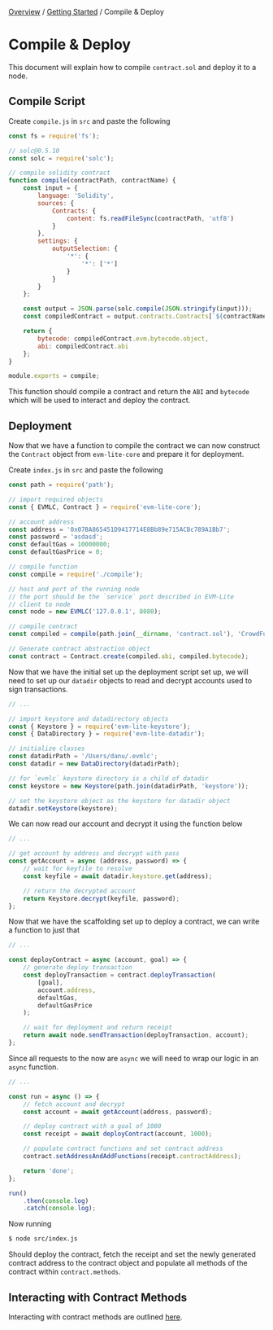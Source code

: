 [Overview](README.md) / [Getting Started](getting-started.md) / Compile & Deploy

# Compile & Deploy

This document will explain how to compile `contract.sol` and deploy it to a node.

## Compile Script

Create `compile.js` in `src` and paste the following

```javascript
const fs = require('fs');

// solc@0.5.10
const solc = require('solc');

// compile solidity contract
function compile(contractPath, contractName) {
	const input = {
		language: 'Solidity',
		sources: {
			Contracts: {
				content: fs.readFileSync(contractPath, 'utf8')
			}
		},
		settings: {
			outputSelection: {
				'*': {
					'*': ['*']
				}
			}
		}
	};

	const output = JSON.parse(solc.compile(JSON.stringify(input)));
	const compiledContract = output.contracts.Contracts[`${contractName}`];

	return {
		bytecode: compiledContract.evm.bytecode.object,
		abi: compiledContract.abi
	};
}

module.exports = compile;
```

This function should compile a contract and return the `ABI` and `bytecode` which will be used to interact and deploy the contract.

## Deployment

Now that we have a function to compile the contract we can now construct the `Contract` object from `evm-lite-core` and prepare it for deployment.

Create `index.js` in `src` and paste the following

```javascript
const path = require('path');

// import required objects
const { EVMLC, Contract } = require('evm-lite-core');

// account address
const address = '0x07BA865451D9417714E8Bb89e715ACBc789A1Bb7';
const password = 'asdasd';
const defaultGas = 10000000;
const defaultGasPrice = 0;

// compile function
const compile = require('./compile');

// host and port of the running node
// the port should be the `service` port described in EVM-Lite
// client to node
const node = new EVMLC('127.0.0.1', 8080);

// compile contract
const compiled = compile(path.join(__dirname, 'contract.sol'), 'CrowdFunding');

// Generate contract abstraction object
const contract = Contract.create(compiled.abi, compiled.bytecode);
```

Now that we have the initial set up the deployment script set up, we will need to set up our `datadir` objects to read and decrypt accounts used to sign transactions.

```javascript
// ...

// import keystore and datadirectory objects
const { Keystore } = require('evm-lite-keystore');
const { DataDirectory } = require('evm-lite-datadir');

// initialize classes
const datadirPath = '/Users/danu/.evmlc';
const datadir = new DataDirectory(datadirPath);

// for `evmlc` keystore directory is a child of datadir
const keystore = new Keystore(path.join(datadirPath, 'keystore'));

// set the keystore object as the keystore for datadir object
datadir.setKeystore(keystore);
```

We can now read our account and decrypt it using the function below

```javascript
// ...

// get account by address and decrypt with pass
const getAccount = async (address, password) => {
	// wait for keyfile to resolve
	const keyfile = await datadir.keystore.get(address);

	// return the decrypted account
	return Keystore.decrypt(keyfile, password);
};
```

Now that we have the scaffolding set up to deploy a contract, we can write a function to just that

```javascript
// ...

const deployContract = async (account, goal) => {
	// generate deploy transaction
	const deployTransaction = contract.deployTransaction(
		[goal],
		account.address,
		defaultGas,
		defaultGasPrice
	);

	// wait for deployment and return receipt
	return await node.sendTransaction(deployTransaction, account);
};
```

Since all requests to the now are `async` we will need to wrap our logic in an `async` function.

```javascript
// ...

const run = async () => {
	// fetch account and decrypt
	const account = await getAccount(address, password);

	// deploy contract with a goal of 1000
	const receipt = await deployContract(account, 1000);

	// populate contract functions and set contract address
	contract.setAddressAndAddFunctions(receipt.contractAddress);

	return 'done';
};

run()
	.then(console.log)
	.catch(console.log);
```

Now running

```bash
$ node src/index.js
```

Should deploy the contract, fetch the receipt and set the newly generated contract address to the contract object and populate all methods of the contract within `contract.methods`.

## Interacting with Contract Methods

Interacting with contract methods are outlined [here](interacting-contract.md).
